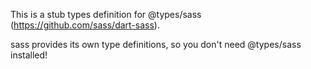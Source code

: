 This is a stub types definition for @types/sass (https://github.com/sass/dart-sass).

sass provides its own type definitions, so you don't need @types/sass installed!